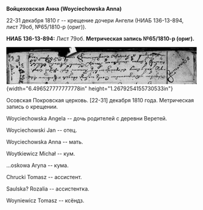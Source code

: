 **Войцеховская Анна (Woyciechowska Anna)**

22-31 декабря 1810 г -- крещение дочери Ангели (НИАБ 136-13-894, лист
79об, №65/1810-р (ориг)).

**НИАБ 136-13-894:** Лист 79об. **Метрическая запись №65/1810-р
(ориг).**

![](./media/55743f8668e6baeffe3fb205dc69cf6aabec38d1.png){width="6.496527777777778in"
height="1.2679254155730533in"}

Осовская Покровская церковь. \[22-31\] декабря 1810 года. Метрическая
запись о крещении.

Woyciechowska Angela -- дочь родителей с деревни Веретей.

Woyciechowski Jan -- отец.

Woyciechowska Anna -- мать.

Woytkiewicz Michał -- кум.

\...oskowa Aryna -- кума.

Chrucki Tomasz -- ассистент.

Saulska? Rozalia -- ассистентка.

Woyniewicz Tomasz -- ксёндз.

